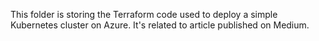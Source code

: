 This folder is storing the Terraform code used to deploy a simple Kubernetes cluster on Azure.
It's related to article published on Medium.